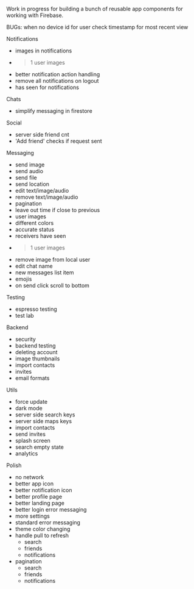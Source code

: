 Work in progress for building a bunch of reusable app components for working with Firebase.

BUGs:
when no device id for user
check timestamp for most recent view

Notifications
- images in notifications
- >1 user images
- better notification action handling
- remove all notifications on logout
- has seen for notifications

Chats
- simplify messaging in firestore

Social
- server side friend cnt
- 'Add friend' checks if request sent

Messaging
- send image
- send audio
- send file
- send location
- edit text/image/audio
- remove text/image/audio
- pagination
- leave out time if close to previous
- user images
- different colors
- accurate status
- receivers have seen
- >1 user images
- remove image from local user
- edit chat name
- new messages list item
- emojis
- on send click scroll to bottom

Testing
- espresso testing
- test lab

Backend
- security
- backend testing
- deleting account
- image thumbnails
- import contacts
- invites
- email formats

Utils
- force update
- dark mode
- server side search keys
- server side maps keys
- import contacts
- send invites
- splash screen
- search empty state
- analytics

Polish
- no network
- better app icon
- better notification icon
- better profile page
- better landing page
- better login error messaging
- more settings
- standard error messaging
- theme color changing
- handle pull to refresh
    - search
    - friends
    - notifications
- pagination
    - search
    - friends
    - notifications